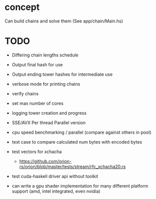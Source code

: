 # concept

Can build chains and solve them (See app/chain/Main.hs)

# TODO

* Differing chain lengths schedule
* Output final hash for use
* Output ending tower hashes for intermediate use
* verbose mode for printing chains
* verify chains
* set max number of cores
* logging tower creation and progress

* SSE/AVX Per thread Parallel version

* cpu speed benchmarking / parallel (compare against others in pool)

* test case to compare calculated num bytes with encoded bytes 
* test vectors for xchacha
    - https://github.com/orion-rs/orion/blob/master/tests/stream/rfc_xchacha20.rs

* test cuda-haskell driver api without toolkit

* can write a gpu shader implementation for many different platform support (amd, intel integrated, even nvidia)